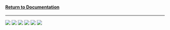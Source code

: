 #### [Return to Documentation](../../README.md)
***
![](https://i.imgur.com/CX1oilh.png)
![](https://i.imgur.com/Y56OC80.png)
![](https://i.imgur.com/QQB3c34.jpg)
![](https://i.imgur.com/C8jqqpe.jpg)
![](https://i.imgur.com/15anmNa.jpg)
![](https://i.imgur.com/ec6JCGY.png)